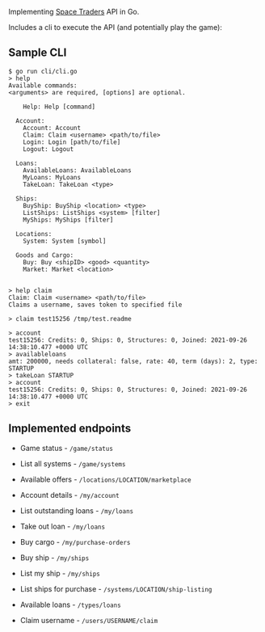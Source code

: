 Implementing [Space Traders](https://spacetraders.io) API in Go.

Includes a cli to execute the API (and potentially play the game):

## Sample CLI

```
$ go run cli/cli.go
> help
Available commands:
<arguments> are required, [options] are optional.

    Help: Help [command]

  Account:
    Account: Account
    Claim: Claim <username> <path/to/file>
    Login: Login [path/to/file]
    Logout: Logout

  Loans:
    AvailableLoans: AvailableLoans
    MyLoans: MyLoans
    TakeLoan: TakeLoan <type>

  Ships:
    BuyShip: BuyShip <location> <type>
    ListShips: ListShips <system> [filter]
    MyShips: MyShips [filter]

  Locations:
    System: System [symbol]

  Goods and Cargo:
    Buy: Buy <shipID> <good> <quantity>
    Market: Market <location>


> help claim
Claim: Claim <username> <path/to/file>
Claims a username, saves token to specified file

> claim test15256 /tmp/test.readme

> account
test15256: Credits: 0, Ships: 0, Structures: 0, Joined: 2021-09-26 14:38:10.477 +0000 UTC
> availableloans
amt: 200000, needs collateral: false, rate: 40, term (days): 2, type: STARTUP
> takeLoan STARTUP
> account
test15256: Credits: 0, Ships: 0, Structures: 0, Joined: 2021-09-26 14:38:10.477 +0000 UTC
> exit
```

## Implemented endpoints


* Game status - `/game/status`

* List all systems - `/game/systems`

* Available offers - `/locations/LOCATION/marketplace`

* Account details - `/my/account`

* List outstanding loans - `/my/loans`

* Take out loan - `/my/loans`

* Buy cargo - `/my/purchase-orders`

* Buy ship - `/my/ships`

* List my ship - `/my/ships`

* List ships for purchase - `/systems/LOCATION/ship-listing`

* Available loans - `/types/loans`

* Claim username - `/users/USERNAME/claim`


